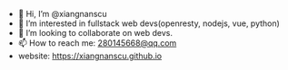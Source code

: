 - 👋 Hi, I’m @xiangnanscu
- 👀 I’m interested in fullstack web devs(openresty, nodejs, vue, python)
- 💞️ I’m looking to collaborate on web devs.
- 📫 How to reach me: 280145668@qq.com
- website: https://xiangnanscu.github.io
